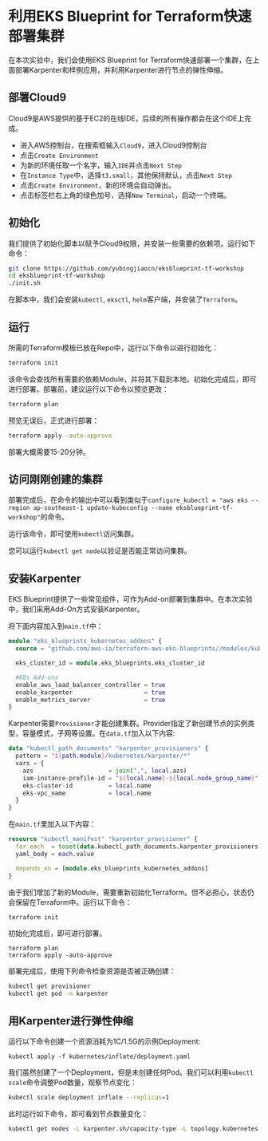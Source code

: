 # 利用EKS Blueprint for Terraform快速部署集群

在本次实验中，我们会使用EKS Blueprint for Terraform快速部署一个集群，在上面部署Karpenter和样例应用，并利用Karpenter进行节点的弹性伸缩。

## 部署Cloud9
Cloud9是AWS提供的基于EC2的在线IDE，后续的所有操作都会在这个IDE上完成。

- 进入AWS控制台，在搜索框输入`Cloud9`，进入Cloud9控制台
- 点击`Create Environment`
- 为新的环境任取一个名字，输入`IDE`并点击`Next Step`
- 在`Instance Type`中，选择`t3.small`，其他保持默认，点击`Next Step`
- 点击`Create Environment`，新的环境会自动弹出。
- 点击标签栏右上角的绿色加号，选择`New Terminal`，启动一个终端。

## 初始化
我们提供了初始化脚本以赋予Cloud9权限，并安装一些需要的依赖项。运行如下命令：
```bash
git clone https://github.com/yubingjiaocn/eksblueprint-tf-workshop
cd eksblueprint-tf-workshop
./init.sh
```
在脚本中，我们会安装`kubectl`, `eksctl`, `helm`客户端，并安装了`Terraform`。

## 运行
所需的Terraform模板已放在Repo中，运行以下命令以进行初始化：
```bash
terraform init
```
该命令会查找所有需要的依赖Module，并将其下载到本地。初始化完成后，即可进行部署。部署前，建议运行以下命令以预览更改：
```bash
terraform plan
```
预览无误后，正式进行部署：
```bash
terraform apply -auto-approve
```
部署大概需要15-20分钟。

## 访问刚刚创建的集群
部署完成后，在命令的输出中可以看到类似于`configure_kubectl = "aws eks --region ap-southeast-1 update-kubeconfig --name eksblueprint-tf-workshop"`的命令。

运行该命令，即可使用`kubectl`访问集群。

您可以运行`kubectl get node`以验证是否能正常访问集群。

## 安装Karpenter
EKS Blueprint提供了一些常见组件，可作为Add-on部署到集群中。在本次实验中，我们采用Add-On方式安装Karpenter。

将下面内容加入到`main.tf`中：

```terraform
module "eks_blueprints_kubernetes_addons" {
  source = "github.com/aws-ia/terraform-aws-eks-blueprints//modules/kubernetes-addons?ref=v4.12.2"

  eks_cluster_id = module.eks_blueprints.eks_cluster_id

  #K8s Add-ons
  enable_aws_load_balancer_controller = true
  enable_karpenter                    = true
  enable_metrics_server               = true
}
```

Karpenter需要`Provisioner`才能创建集群。Provider指定了新创建节点的实例类型，容量模式，子网等设置。在`data.tf`加入以下内容:

```terraform
data "kubectl_path_documents" "karpenter_provisioners" {
  pattern = "${path.module}/kubernetes/karpenter/*"
  vars = {
    azs                     = join(",", local.azs)
    iam-instance-profile-id = "${local.name}-${local.node_group_name}"
    eks-cluster-id          = local.name
    eks-vpc_name            = local.name
  }
}
```

在`main.tf`里加入以下内容：
```terraform
resource "kubectl_manifest" "karpenter_provisioner" {
  for_each  = toset(data.kubectl_path_documents.karpenter_provisioners.documents)
  yaml_body = each.value

  depends_on = [module.eks_blueprints_kubernetes_addons]
}
```

由于我们增加了新的Module，需要重新初始化Terraform。但不必担心，状态仍会保留在Terraform中。运行以下命令：
```bash
terraform init
```
初始化完成后，即可进行部署。
```
terraform plan
terraform apply -auto-approve
```
部署完成后，使用下列命令检查资源是否被正确创建：
```bash
kubectl get provisioner
kubectl get pod -n karpenter
```
## 用Karpenter进行弹性伸缩
运行以下命令创建一个资源消耗为1C/1.5G的示例Deployment:
```
kubectl apply -f kubernetes/inflate/deployment.yaml
```
我们虽然创建了一个Deployment，但是未创建任何Pod。我们可以利用`kubectl scale`命令调整Pod数量，观察节点变化：

```bash
kubectl scale deployment inflate --replicas=1
```

此时运行如下命令，即可看到节点数量变化：
```bash
kubectl get nodes -L karpenter.sh/capacity-type -L topology.kubernetes.io/zone -L karpenter.sh/provisioner-name -L node.kubernetes.io/instance-type
```